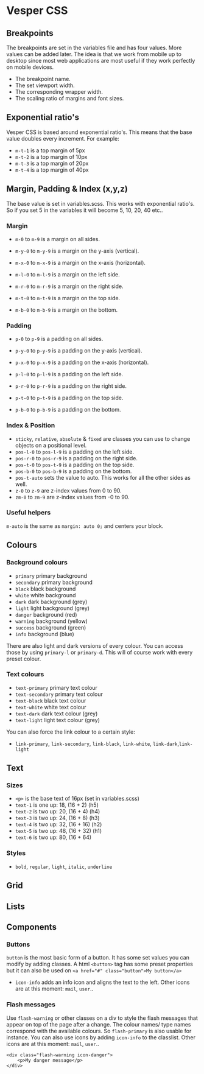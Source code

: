# Vesper CSS

## Breakpoints

The breakpoints are set in the variables file and has four values. More values can be added later. The idea is that we work from mobile up to desktop since most web applications are most useful if they work perfectly on mobile devices.
- The breakpoint name.
- The set viewport width.
- The corresponding wrapper width.
- The scaling ratio of margins and font sizes.


## Exponential ratio's

Vesper CSS is based around exponential ratio's. This means that the base value doubles every increment. For example: 

- `m-t-1` is a top margin of 5px
- `m-t-2` is a top margin of 10px
- `m-t-3` is a top margin of 20px
- `m-t-4` is a top margin of 40px

## Margin, Padding & Index (x,y,z)

The base value is set in variables.scss. This works with exponential ratio's. So if you set 5 in the variables it will become 5, 10, 20, 40 etc..

### Margin

- `m-0` to `m-9` is a margin on all sides.
- `m-y-0` to `m-y-9` is a margin on the y-axis (vertical).
- `m-x-0` to `m-x-9` is a margin on the x-axis (horizontal).

- `m-l-0` to `m-l-9` is a margin on the left side.
- `m-r-0` to `m-r-9` is a margin on the right side.
- `m-t-0` to `m-t-9` is a margin on the top side.
- `m-b-0` to `m-b-9` is a margin on the bottom.

### Padding

- `p-0` to `p-9` is a padding on all sides.
- `p-y-0` to `p-y-9` is a padding on the y-axis (vertical).
- `p-x-0` to `p-x-9` is a padding on the x-axis (horizontal).

- `p-l-0` to `p-l-9` is a padding on the left side.
- `p-r-0` to `p-r-9` is a padding on the right side.
- `p-t-0` to `p-t-9` is a padding on the top side.
- `p-b-0` to `p-b-9` is a padding on the bottom.

### Index & Position

- `sticky`, `relative`, `absolute` & `fixed` are classes you can use to change objects on a positional level.
- `pos-l-0` to `pos-l-9` is a padding on the left side.
- `pos-r-0` to `pos-r-9` is a padding on the right side.
- `pos-t-0` to `pos-t-9` is a padding on the top side.
- `pos-b-0` to `pos-b-9` is a padding on the bottom.
- `pos-t-auto` sets the value to auto. This works for all the other sides as well.
- `z-0` to `z-9` are z-index values from 0 to 90.
- `zm-0` to `zm-9` are z-index values from  -0 to 90.

### Useful helpers

`m-auto` is the same as `margin: auto 0;` and centers your block.

## Colours

### Background colours

- `primary` primary background
- `secondary` primary background
- `black` black background
- `white` white background
- `dark` dark background (grey)
- `light` light background (grey)
- `danger` background (red)
- `warning` background (yellow)
- `success` background (green)
- `info` background (blue)

There are also light and dark versions of every colour. You can access those by using `primary-l` or `primary-d`. This will of course work with every preset colour.

### Text colours

- `text-primary` primary text colour
- `text-secondary` primary text colour
- `text-black` black text colour
- `text-white` white text colour
- `text-dark` dark text colour (grey)
- `text-light` light text colour (grey)

You can also force the link colour to a certain style:
- `link-primary`, `link-secondary`, `link-black`, `link-white`, `link-dark`,`link-light`

## Text


### Sizes

- `<p>` is the base text of 16px (set in variables.scss)
- `text-1` is one up: 18, (16 + 2) (h5)
- `text-2` is two up: 20, (16 + 4) (h4)
- `text-3` is two up: 24, (16 + 8) (h3)
- `text-4` is two up: 32, (16 + 16) (h2)
- `text-5` is two up: 48, (16 + 32) (h1)
- `text-6` is two up: 80, (16 + 64) 

### Styles

- `bold`, `regular`, `light`, `italic`, `underline`

## Grid

## Lists

## Components

### Buttons

`button` is the most basic form of a button. It has some set values you can modify by adding classes. A html `<button>` tag has some preset properties but it can also be used on `<a href="#" class="button">My button</a>`
- `icon-info` adds an info icon and aligns the text to the left. Other icons are at this moment: `mail`, `user`..

### Flash messages

Use `flash-warning` or other classes on a div to style the flash messages that appear on top of the page after a change. The colour names/ type names correspond with the available colours. So `flash-primary` is also usable for instance. You can also use icons by adding `icon-info` to the classlist. Other icons are at this moment: `mail`, `user`..

```
<div class="flash-warning icon-danger">
    <p>My danger message</p>
</div>
```
